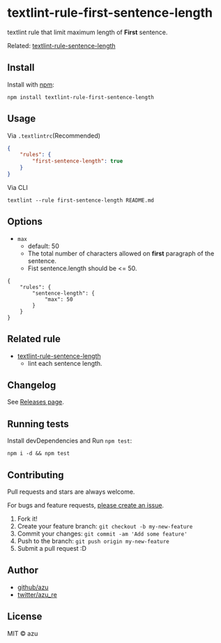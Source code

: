 # textlint-rule-first-sentence-length

textlint rule that limit maximum length of **First** sentence. 

Related: [textlint-rule-sentence-length](https://github.com/azu/textlint-rule-sentence-length "textlint-rule-sentence-length")

## Install

Install with [npm](https://www.npmjs.com/):

    npm install textlint-rule-first-sentence-length

## Usage

Via `.textlintrc`(Recommended)

```json
{
    "rules": {
        "first-sentence-length": true
    }
}
```

Via CLI

```
textlint --rule first-sentence-length README.md
```

## Options

- `max`
    - default: 50
    - The total number of characters allowed on **first** paragraph of the sentence.
    - Fist sentence.length should be <= 50.

```
{
    "rules": {
        "sentence-length": {
            "max": 50
        }
    }
}
```

## Related rule

- [textlint-rule-sentence-length](https://github.com/azu/textlint-rule-sentence-length "textlint-rule-sentence-length")
    - lint each sentence length.

## Changelog

See [Releases page](https://github.com/azu/textlint-rule-first-sentence-length/releases).

## Running tests

Install devDependencies and Run `npm test`:

    npm i -d && npm test

## Contributing

Pull requests and stars are always welcome.

For bugs and feature requests, [please create an issue](https://github.com/azu/textlint-rule-first-sentence-length/issues).

1. Fork it!
2. Create your feature branch: `git checkout -b my-new-feature`
3. Commit your changes: `git commit -am 'Add some feature'`
4. Push to the branch: `git push origin my-new-feature`
5. Submit a pull request :D

## Author

- [github/azu](https://github.com/azu)
- [twitter/azu_re](https://twitter.com/azu_re)

## License

MIT © azu

